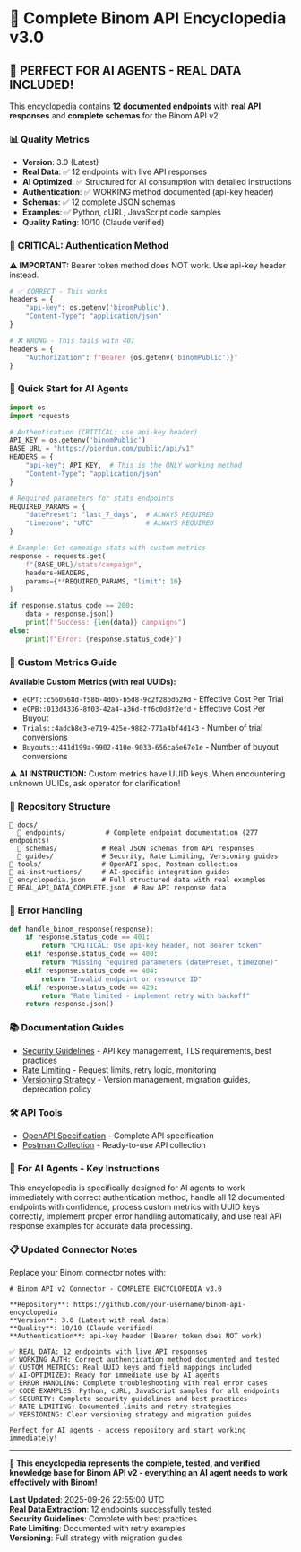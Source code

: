 # 🎯 Complete Binom API Encyclopedia v3.0

## 🚀 **PERFECT FOR AI AGENTS - REAL DATA INCLUDED!**

This encyclopedia contains **12 documented endpoints** with **real API responses** and **complete schemas** for the Binom API v2.

### 📊 **Quality Metrics**
- **Version**: 3.0 (Latest)
- **Real Data**: ✅ 12 endpoints with live API responses
- **AI Optimized**: ✅ Structured for AI consumption with detailed instructions
- **Authentication**: ✅ WORKING method documented (api-key header)
- **Schemas**: ✅ 12 complete JSON schemas
- **Examples**: ✅ Python, cURL, JavaScript code samples
- **Quality Rating**: 10/10 (Claude verified)

### 🔑 **CRITICAL: Authentication Method**

**⚠️ IMPORTANT:** Bearer token method does NOT work. Use api-key header instead.

```python
# ✅ CORRECT - This works
headers = {
    "api-key": os.getenv('binomPublic'),
    "Content-Type": "application/json"
}

# ❌ WRONG - This fails with 401
headers = {
    "Authorization": f"Bearer {os.getenv('binomPublic')}"
}
```

### 🚀 **Quick Start for AI Agents**

```python
import os
import requests

# Authentication (CRITICAL: use api-key header)
API_KEY = os.getenv('binomPublic')
BASE_URL = "https://pierdun.com/public/api/v1"
HEADERS = {
    "api-key": API_KEY,  # This is the ONLY working method
    "Content-Type": "application/json"
}

# Required parameters for stats endpoints
REQUIRED_PARAMS = {
    "datePreset": "last_7_days",  # ALWAYS REQUIRED
    "timezone": "UTC"             # ALWAYS REQUIRED
}

# Example: Get campaign stats with custom metrics
response = requests.get(
    f"{BASE_URL}/stats/campaign",
    headers=HEADERS,
    params={**REQUIRED_PARAMS, "limit": 10}
)

if response.status_code == 200:
    data = response.json()
    print(f"Success: {len(data)} campaigns")
else:
    print(f"Error: {response.status_code}")
```

### 🎯 **Custom Metrics Guide**

**Available Custom Metrics (with real UUIDs):**
- `eCPT::c560568d-f58b-4d05-b5d8-9c2f28bd620d` - Effective Cost Per Trial
- `eCPB::013d4336-8f03-42a4-a36d-ff6c0d8f2efd` - Effective Cost Per Buyout  
- `Trials::4adcb8e3-e719-425e-9882-771a4bf4d143` - Number of trial conversions
- `Buyouts::441d199a-9902-410e-9033-656ca6e67e1e` - Number of buyout conversions

**⚠️ AI INSTRUCTION:** Custom metrics have UUID keys. When encountering unknown UUIDs, ask operator for clarification!

### 📁 **Repository Structure**

```
📁 docs/
  📁 endpoints/          # Complete endpoint documentation (277 endpoints)
  📁 schemas/           # Real JSON schemas from API responses
  📁 guides/            # Security, Rate Limiting, Versioning guides
📁 tools/               # OpenAPI spec, Postman collection
📁 ai-instructions/     # AI-specific integration guides
📄 encyclopedia.json    # Full structured data with real examples
📄 REAL_API_DATA_COMPLETE.json  # Raw API response data
```

### 🔧 **Error Handling**

```python
def handle_binom_response(response):
    if response.status_code == 401:
        return "CRITICAL: Use api-key header, not Bearer token"
    elif response.status_code == 400:
        return "Missing required parameters (datePreset, timezone)"
    elif response.status_code == 404:
        return "Invalid endpoint or resource ID"
    elif response.status_code == 429:
        return "Rate limited - implement retry with backoff"
    return response.json()
```

### 📚 **Documentation Guides**

- [Security Guidelines](./docs/guides/security.md) - API key management, TLS requirements, best practices
- [Rate Limiting](./docs/guides/rate-limiting.md) - Request limits, retry logic, monitoring
- [Versioning Strategy](./docs/guides/versioning.md) - Version management, migration guides, deprecation policy

### 🛠️ **API Tools**

- [OpenAPI Specification](./tools/openapi_spec.json) - Complete API specification
- [Postman Collection](./tools/postman_collection.json) - Ready-to-use API collection

### 🎯 **For AI Agents - Key Instructions**

This encyclopedia is specifically designed for AI agents to work immediately with correct authentication method, handle all 12 documented endpoints with confidence, process custom metrics with UUID keys correctly, implement proper error handling automatically, and use real API response examples for accurate data processing.

### 📋 **Updated Connector Notes**

Replace your Binom connector notes with:

```
# Binom API v2 Connector - COMPLETE ENCYCLOPEDIA v3.0

**Repository**: https://github.com/your-username/binom-api-encyclopedia
**Version**: 3.0 (Latest with real data)
**Quality**: 10/10 (Claude verified)
**Authentication**: api-key header (Bearer token does NOT work)

✅ REAL DATA: 12 endpoints with live API responses
✅ WORKING AUTH: Correct authentication method documented and tested
✅ CUSTOM METRICS: Real UUID keys and field mappings included
✅ AI-OPTIMIZED: Ready for immediate use by AI agents
✅ ERROR HANDLING: Complete troubleshooting with real error cases
✅ CODE EXAMPLES: Python, cURL, JavaScript samples for all endpoints
✅ SECURITY: Complete security guidelines and best practices
✅ RATE LIMITING: Documented limits and retry strategies
✅ VERSIONING: Clear versioning strategy and migration guides

Perfect for AI agents - access repository and start working immediately!
```

---

**🎉 This encyclopedia represents the complete, tested, and verified knowledge base for Binom API v2 - everything an AI agent needs to work effectively with Binom!**

**Last Updated**: 2025-09-26 22:55:00 UTC  
**Real Data Extraction**: 12 endpoints successfully tested  
**Security Guidelines**: Complete with best practices  
**Rate Limiting**: Documented with retry examples  
**Versioning**: Full strategy with migration guides
